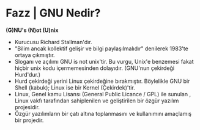 # Fazz | GNU Nedir?

**(G)NU's (N)ot (U)nix**

* Kurucusu Richard Stallman'dır.
* "Bilim ancak kollektif gelişir ve bilgi paylaşılmalıdır" denilerek 1983'te ortaya çıkmıştır.
* Sloganı ve açılımı GNU is not unix'tir. Bu vurgu, Unix'e benzemesi fakat hiçbir unix kodu içermemesinden dolayıdır. (GNU'nun çekirdeği Hurd'dur.)
* Hurd çekirdeği yerini Linux çekirdeğine bırakmıştır. Böylelikle GNU bir Shell (kabuk); Linux ise bir Kernel (Çekirdek)'tir.
* Linux, Genel kamu Lisansı (General Public Licance / GPL) ile sunulan , Linux vakfı  tarafından sahiplenilen ve geliştirilen bir özgür yazılım projesidir.
* Özgür yazılımların bir çatı altına toplanmasını ve kullanımını amaçlamış bir projedir.  
